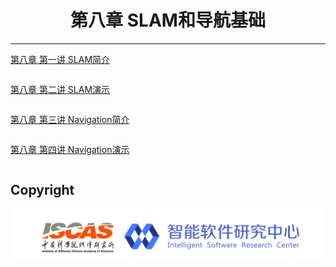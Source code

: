 # <center>第八章 SLAM和导航基础</center>

---

[第八章 第一讲  SLAM简介](https://github.com/YunxiangLuo/ros/tree/master/chapter8/class1)

> 

```

```

[第八章 第二讲 SLAM演示](https://github.com/YunxiangLuo/ros/tree/master/chapter8/class2)

> 

```

```

[第八章 第三讲 Navigation简介](https://github.com/YunxiangLuo/ros/tree/master/chapter8/class3)

> 

```

```

[第八章 第四讲 Navigation演示](https://github.com/YunxiangLuo/ros/tree/master/chapter8/class4)

> 

```

```

## Copyright

![Logo](../joint_logo.png)
